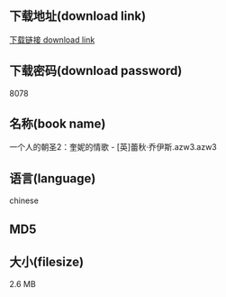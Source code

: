 ## 下载地址(download link)
[下载链接 download link](https://tutu365.netlify.app/?s=%E4%B8%80%E4%B8%AA%E4%BA%BA%E7%9A%84%E6%9C%9D%E5%9C%A32%EF%BC%9A%E5%A5%8E%E5%A6%AE%E7%9A%84%E6%83%85%E6%AD%8C+-+%5B%E8%8B%B1%5D%E8%95%BE%E7%A7%8B%C2%B7%E4%B9%94%E4%BC%8A%E6%96%AF.azw3)

## 下载密码(download password)
8078

## 名称(book name)
一个人的朝圣2：奎妮的情歌 - [英]蕾秋·乔伊斯.azw3.azw3

## 语言(language)
chinese

## MD5


## 大小(filesize)
2.6 MB
